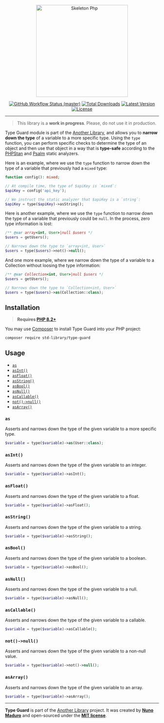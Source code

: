 <p align="center">
    <img src="https://raw.githubusercontent.com/std-library/type-guard/master/docs/example.jpg" height="300" alt="Skeleton Php">
    <p align="center">
        <a href="https://github.com/std-library/type-guard/actions"><img alt="GitHub Workflow Status (master)" src="https://github.com/std-library/type-guard/actions/workflows/tests.yml/badge.svg"></a>
        <a href="https://packagist.org/packages/std-library/type-guard"><img alt="Total Downloads" src="https://img.shields.io/packagist/dt/std-library/type-guard"></a>
        <a href="https://packagist.org/packages/std-library/type-guard"><img alt="Latest Version" src="https://img.shields.io/packagist/v/std-library/type-guard"></a>
        <a href="https://packagist.org/packages/std-library/type-guard"><img alt="License" src="https://img.shields.io/packagist/l/std-library/type-guard"></a>
    </p>
</p>

------

> This library is a **work in progress**. Please, do not use it in production.

Type Guard module is part of the [Another Library](https://github.com/another-library), and allows you to **narrow down the type** of a variable to a more specific type.  Using the `type` function, you can perform specific checks to determine the type of an object and then use that object in a way that is **type-safe** according to the [PHPStan](https://phpstan.org/) and [Psalm](https://psalm.dev/) static analyzers.

Here is an example, where we use the `type` function to narrow down the type of a variable that previously had a `mixed` type:

```php
function config(): mixed;

// At compile time, the type of $apiKey is `mixed`:
$apiKey = config('api_key');

// We instruct the static analyzer that $apiKey is a `string`:
$apiKey = type($apiKey)->asString();
```

Here is another example, where we use the `type` function to narrow down the type of a variable that previously could be `null`. In the process, zero type information is lost:

```php
/** @var array<int, User>|null $users */
$users = getUsers();

// Narrows down the type to `array<int, User>`
$users = type($users)->not()->null();
```

And one more example, where we narrow down the type of a variable to a Collection without loosing the type information:

```php
/** @var Collection<int, User>|null $users */
$users = getUsers();

// Narrows down the type to `Collection<int, User>`
$users = type($users)->as(Collection::class);
```

## Installation

> **Requires [PHP 8.2+](https://php.net/releases/)**

You may use [Composer](https://getcomposer.org) to install Type Guard into your PHP project:

```bash
composer require std-library/type-guard
```

## Usage

- [`as`](#as)
- [`asInt()`](#asint)
- [`asFloat()`](#asfloat)
- [`asString()`](#asstring)
- [`asBool()`](#asbool)
- [`asNull()`](#asnull)
- [`asCallable()`](#ascallable)
- [`not()->null()`](#notnull)
- [`asArray()`](#asarray)

### `as`

Asserts and narrows down the type of the given variable to a more specific type.

```php
$variable = type($variable)->as(User::class);
```

### `asInt()`

Asserts and narrows down the type of the given variable to an integer.

```php
$variable = type($variable)->asInt();
```

### `asFloat()`

Asserts and narrows down the type of the given variable to a float.

```php
$variable = type($variable)->asFloat();
```

### `asString()`

Asserts and narrows down the type of the given variable to a string.

```php
$variable = type($variable)->asString();
```

### `asBool()`

Asserts and narrows down the type of the given variable to a boolean.

```php
$variable = type($variable)->asBool();
```

### `asNull()`

Asserts and narrows down the type of the given variable to a null.

```php
$variable = type($variable)->asNull();
```

### `asCallable()`

Asserts and narrows down the type of the given variable to a callable.

```php
$variable = type($variable)->asCallable();
```

### `not()->null()`

Asserts and narrows down the type of the given variable to a non-null value.

```php
$variable = type($variable)->not()->null();
```

### `asArray()`

Asserts and narrows down the type of the given variable to an array.

```php
$variable = type($variable)->asArray();
```

------

**Type Guard** is part of the [Another Library](https://github.com/another-library) project. It was created by **[Nuno Maduro](https://twitter.com/enunomaduro)** and open-sourced under the **[MIT license](https://opensource.org/licenses/MIT)**.
